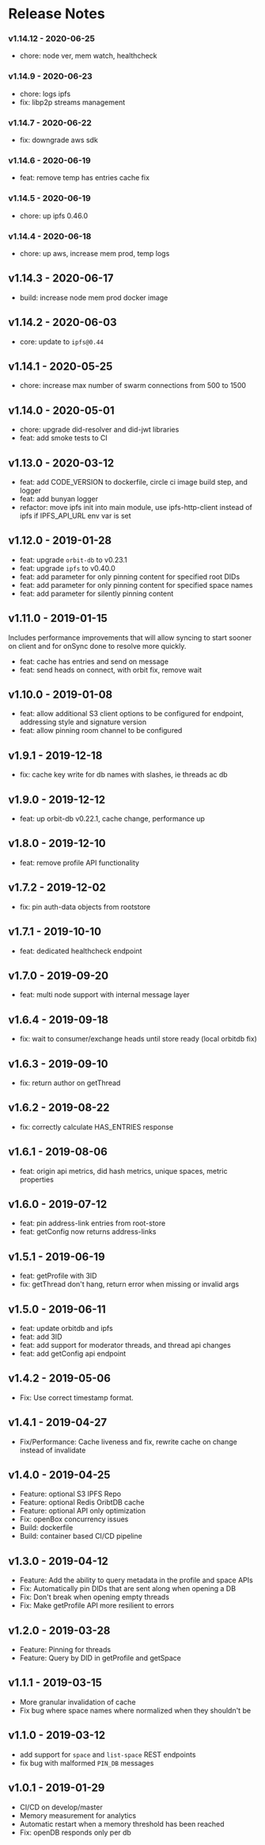 # Release Notes

### v1.14.12 - 2020-06-25
* chore: node ver, mem watch, healthcheck

### v1.14.9 - 2020-06-23
* chore: logs ipfs
* fix: libp2p streams management

### v1.14.7 - 2020-06-22
* fix: downgrade aws sdk

### v1.14.6 - 2020-06-19
* feat: remove temp has entries cache fix

### v1.14.5 - 2020-06-19
* chore: up ipfs 0.46.0

### v1.14.4 - 2020-06-18
* chore: up aws, increase mem prod, temp logs

## v1.14.3 - 2020-06-17
* build: increase node mem prod docker image

## v1.14.2 - 2020-06-03
* core: update to `ipfs@0.44`

## v1.14.1 - 2020-05-25
* chore: increase max number of swarm connections from 500 to 1500

## v1.14.0 - 2020-05-01

* chore: upgrade did-resolver and did-jwt libraries
* feat: add smoke tests to CI

## v1.13.0 - 2020-03-12
* feat: add CODE_VERSION to dockerfile, circle ci image build step, and logger
* feat: add bunyan logger
* refactor: move ipfs init into main module, use ipfs-http-client instead of ipfs if IPFS_API_URL env var is set

## v1.12.0 - 2019-01-28
* feat: upgrade `orbit-db` to v0.23.1
* feat: upgrade `ipfs` to v0.40.0
* feat: add parameter for only pinning content for specified root DIDs
* feat: add parameter for only pinning content for specified space names
* feat: add parameter for silently pinning content

## v1.11.0 - 2019-01-15
Includes performance improvements that will allow syncing to start sooner on client
and for onSync done to resolve more quickly.

* feat: cache has entries and send on message
* feat: send heads on connect, with orbit fix, remove wait

## v1.10.0 - 2019-01-08
* feat: allow additional S3 client options to be configured for endpoint, addressing style and signature version
* feat: allow pinning room channel to be configured

## v1.9.1 - 2019-12-18
* fix: cache key write for db names with slashes, ie threads ac db

## v1.9.0 - 2019-12-12
* feat: up orbit-db v0.22.1, cache change, performance up

## v1.8.0 - 2019-12-10
* feat: remove profile API functionality

## v1.7.2 - 2019-12-02
* fix: pin auth-data objects from rootstore

## v1.7.1 - 2019-10-10
* feat: dedicated healthcheck endpoint

## v1.7.0 - 2019-09-20
* feat: multi node support with internal message layer

## v1.6.4 - 2019-09-18
* fix: wait to consumer/exchange heads until store ready (local orbitdb fix)

## v1.6.3 - 2019-09-10
* fix: return author on getThread

## v1.6.2 - 2019-08-22
* fix: correctly calculate HAS_ENTRIES response

## v1.6.1 - 2019-08-06
* feat: origin api metrics, did hash metrics, unique spaces, metric properties

## v1.6.0 - 2019-07-12
* feat: pin address-link entries from root-store
* feat: getConfig now returns address-links

## v1.5.1 - 2019-06-19
* feat: getProfile with 3ID
* fix: getThread don't hang, return error when missing or invalid args

## v1.5.0 - 2019-06-11
* feat: update orbitdb and ipfs
* feat: add 3ID
* feat: add support for moderator threads, and thread api changes
* feat: add getConfig api endpoint

## v1.4.2 - 2019-05-06
* Fix: Use correct timestamp format.

## v1.4.1 - 2019-04-27
* Fix/Performance: Cache liveness and fix, rewrite cache on change instead of invalidate

## v1.4.0 - 2019-04-25
* Feature: optional S3 IPFS Repo
* Feature: optional Redis OribtDB cache
* Feature: optional API only optimization
* Fix: openBox concurrency issues
* Build: dockerfile
* Build: container based CI/CD pipeline

## v1.3.0 - 2019-04-12
* Feature: Add the ability to query metadata in the profile and space APIs
* Fix: Automatically pin DIDs that are sent along when opening a DB
* Fix: Don't break when opening empty threads
* Fix: Make getProfile API more resilient to errors

## v1.2.0 - 2019-03-28
* Feature: Pinning for threads
* Feature: Query by DID in getProfile and getSpace

## v1.1.1 - 2019-03-15
* More granular invalidation of cache
* Fix bug where space names where normalized when they shouldn't be


## v1.1.0 - 2019-03-12
* add support for `space` and `list-space` REST endpoints
* fix bug with malformed `PIN_DB` messages

## v1.0.1 - 2019-01-29
* CI/CD on develop/master
* Memory measurement for analytics
* Automatic restart when a memory threshold has been reached
* Fix: openDB responds only per db
